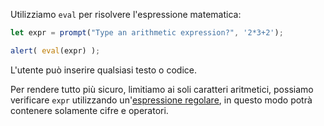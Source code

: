 Utilizziamo `eval` per risolvere l'espressione matematica:

```js demo run
let expr = prompt("Type an arithmetic expression?", '2*3+2');

alert( eval(expr) );
```

L'utente può inserire qualsiasi testo o codice.

Per rendere tutto più sicuro, limitiamo ai soli caratteri aritmetici, possiamo verificare `expr` utilizzando un'[espressione regolare](info:regular-expressions), in questo modo potrà contenere solamente cifre e operatori.
